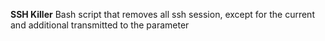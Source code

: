 **SSH Killer**
Bash script that removes all ssh session, except for the current and additional transmitted to the parameter